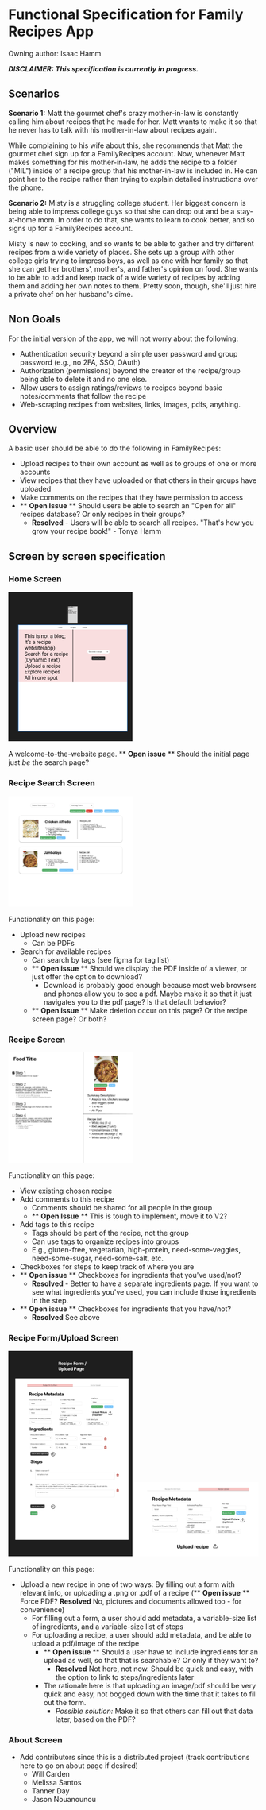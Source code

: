 # Functional Specification for Family Recipes App

Owning author: Isaac Hamm

***DISCLAIMER: This specification is currently in progress.***

## Scenarios

**Scenario 1:** Matt the gourmet chef's crazy mother-in-law is constantly calling him about recipes that he made for her. Matt wants to make it so that he never has to talk with his mother-in-law about recipes again.

While complaining to his wife about this, she recommends that Matt the gourmet chef sign up for a FamilyRecipes account. Now, whenever Matt makes something for his mother-in-law, he adds the recipe to a folder ("MIL") inside of a recipe group that his mother-in-law is included in. He can point her to the recipe rather than trying to explain detailed instructions over the phone.

**Scenario 2:** Misty is a struggling college student. Her biggest concern is being able to impress college guys so that she can drop out and be a stay-at-home mom. In order to do that, she wants to learn to cook better, and so signs up for a FamilyRecipes account.

Misty is new to cooking, and so wants to be able to gather and try different recipes from a wide variety of places. She sets up a group with other college girls trying to impress boys, as well as one with her family so that she can get her brothers', mother's, and father's opinion on food. She wants to be able to add and keep track of a wide variety of recipes by adding them and adding her own notes to them. Pretty soon, though, she'll just hire a private chef on her husband's dime.

## Non Goals
For the initial version of the app, we will not worry about the following:

- Authentication security beyond a simple user password and group password (e.g., no 2FA, SSO, OAuth)
- Authorization (permissions) beyond the creator of the recipe/group being able to delete it and no one else.
- Allow users to assign ratings/reviews to recipes beyond basic notes/comments that follow the recipe
- Web-scraping recipes from websites, links, images, pdfs, anything.

## Overview

A basic user should be able to do the following in FamilyRecipes:
- Upload recipes to their own account as well as to groups of one or more accounts
- View recipes that they have uploaded or that others in their groups have uploaded
- Make comments on the recipes that they have permission to access
- ** **Open Issue** ** Should users be able to search an "Open for all" recipes database? Or only recipes in their groups?
	- **Resolved** - Users will be able to search all recipes. "That's how you grow your recipe book!" - Tonya Hamm

## Screen by screen specification

### Home Screen

<img src="./images/home_page.png" alt="Home Page" width=250 />

A welcome-to-the-website page.
** **Open issue** ** Should the initial page just *be* the search page?

### Recipe Search Screen

<img src="./images/recipe_search.png" alt="Recipe Search" width=250 />

Functionality on this page:
- Upload new recipes
	- Can be PDFs
- Search for available recipes
	- Can search by tags (see figma for tag list)
	- ** **Open issue** ** Should we display the PDF inside of a viewer, or just offer the option to download?
		- Download is probably good enough because most web browsers and phones allow you to see a pdf. Maybe make it so that it just navigates you to the pdf page? Is that default behavior?
	- ** **Open issue** ** Make deletion occur on this page? Or the recipe screen page? Or both?

### Recipe Screen

<img src="./images/recipe_page.png" alt="Recipe Page" width=250 />

Functionality on this page:
- View existing chosen recipe
- Add comments to this recipe
	- Comments should be shared for all people in the group
	- ** **Open Issue** ** This is tough to implement, move it to V2?
- Add tags to this recipe
	- Tags should be part of the recipe, not the group
	- Can use tags to organize recipes into groups
	- E.g., gluten-free, vegetarian, high-protein, need-some-veggies, need-some-sugar, need-some-salt, etc.
- Checkboxes for steps to keep track of where you are
- ** **Open issue** ** Checkboxes for ingredients that you've used/not?
	- **Resolved** - Better to have a separate ingredients page. If you want to see what ingredients you've used, you can include those ingredients in the step.
- ** **Open issue** ** Checkboxes for ingredients that you have/not?
	- **Resolved** See above
	

### Recipe Form/Upload Screen

<img src="./images/recipe_form.png" alt="Recipe Form" width=250 />
<img src="./images/recipe_upload.png" alt="Recipe Upload" width=250 />

Functionality on this page:
- Upload a new recipe in one of two ways: By filling out a form with relevant info, or uploading a .png or .pdf of a recipe (** **Open issue** ** Force PDF? **Resolved** No, pictures and documents allowed too - for convenience)
	- For filling out a form, a user should add metadata, a variable-size list of ingredients, and a variable-size list of steps
	- For uploading a recipe, a user should add metadata, and be able to upload a pdf/image of the recipe
		- ** **Open issue** ** Should a user have to include ingredients for an upload as well, so that that is searchable? Or only if they want to?
			- **Resolved** Not here, not now. Should be quick and easy, with the option to link to steps/ingredients later
		- The rationale here is that uploading an image/pdf should be very quick and easy, not bogged down with the time that it takes to fill out the form.
			- *Possible solution:* Make it so that others can fill out that data later, based on the PDF?

### About Screen

- Add contributors since this is a distributed project (track contributions here to go on about page if desired)
	- Will Carden
	- Melissa Santos
	- Tanner Day
	- Jason Nouanounou